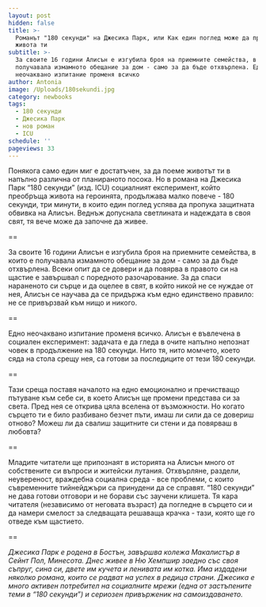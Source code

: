 ```yaml
---
layout: post
hidden: false
title: >-
  Романът "180 секунди" на Джесика Парк, или Как един поглед може да промени
  живота ти
subtitle: >-
  За своите 16 години Алисън е изгубила броя на приемните семейства, в които е
  получавала измамното обещание за дом - само за да бъде отхвърлена. Едно
  неочаквано изпитание променя всичко
author: Antonia
image: /Uploads/180sekundi.jpg
category: newbooks
tags:
  - 180 секунди
  - Джесика Парк
  - нов роман
  - ICU
schedule: ''
pageviews: 33
---
```

Понякога само един миг е достатъчен, за да поеме животът ти в напълно различна от планираното посока. Но в романа на Джесика Парк “180 секунди” (изд. ICU) социалният експеримент, който преобръща живота на героинята, продължава малко повече - 180 секунди, три минути, в които един поглед успява да пропука защитната обвивка на Алисън. Веднъж допуснала светлината и надеждата в своя свят, тя вече може да започне да живее.

\==

За своите 16 години Алисън е изгубила броя на приемните семейства, в които е получавала измамното обещание за дом - само за да бъде отхвърлена. Всеки опит да се довери и да повярва в правото си на щастие е завършвал с поредното разочарование. За да спаси нараненото си сърце и да оцелее в свят, в който никой не се нуждае от нея, Алисън се научава да се придържа към едно единствено правило: не се привързвай към нищо и никого.

\==

Едно неочаквано изпитание променя всичко. Алисън е въвлечена в социален експеримент: задачата е да гледа в очите напълно непознат човек в продължение на 180 секунди. Нито тя, нито момчето, което сяда на стола срещу нея, са готови за последиците от тези 180 секунди.

\==

Тази среща поставя началото на едно емоционално и пречистващо пътуване към себе си, в което Алисън ще промени представа си за света. Пред нея се открива цяла вселена от възможности. Но когато сърцето ти е било разбивано безчет пъти, имаш ли сили да се довериш отново? Можеш ли да свалиш защитните си стени и да повярваш в любовта?

\==

Младите читатели ще припознаят в историята на Алисън много от собствените си въпроси и житейски лутания. Отхвърляне, раздели, неувереност, враждебна социална среда - все проблеми, с които съвременните тийнейджъри са принудени да се справят. “180 секунди” не дава готови отговори и не борави със заучени клишета. Тя кара читателя (независимо от неговата възраст) да погледне в сърцето си и да намери смелост за следващата решаваща крачка - тази, която ще го отведе към щастието.

\==

_Джесика Парк е родена в Бостън, завършва колежа Макалистър в Сейнт Пол, Минесота. Днес живее в Ню Хемпшир заедно със своя съпруг, сина си, двете им кучета и ленивата им котка. Има издадени няколко романа, които се радват на успех в редица страни. Джесика е много активен потребител на социалните мрежи (една от застъпените теми в “180 секунди”) и сериозен привърженик на самоиздаването._
